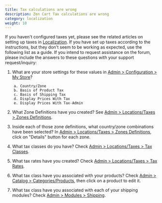```yaml
---
title: Tax calculations are wrong 
description: Zen Cart Tax calculations are wrong 
category: localization 
weight: 10
---
```


If you haven't configured taxes yet, please see the related articles on setting up taxes in [Localization](/user/localization).  If you have set up taxes according to the instructions, but they don't seem to be working as expected, use the following list as a guide. If you intend to request assistance on the forum, please include the answers to these questions with your support request/inquiry:

1. What are your store settings for these values in 
[Admin > Configuration > My Store](/user/admin_pages/configuration/configuration_mystore/)? 

```
    a. Country/Zone
    b. Basis of Product Tax
    c. Basis of Shipping Tax
    d. Display Prices With Tax
    e. Display Prices With Tax-Admin
```

2. What Zone Definitions have you created?
See [Admin > Locations/Taxes > Zones Definitions](/user/admin_pages/locations/zones_definitions/).

3. Inside each of those zone definitions, what country/zone combinations have been selected?
In [Admin > Locations/Taxes > Zones Definitions](/user/admin_pages/locations/zones_definitions/), click on "Details" button for each zone.

4. What tax classes do you have?
Check [Admin > Locations/Taxes > Tax Classes](/user/admin_pages/locations/tax_classes/).

5. What tax rates have you created?
Check [Admin > Locations/Taxes > Tax Rates](/user/admin_pages/locations/tax_rates/).

6. What tax class have you associated with your products?
Check [Admin > Catalog > Categories/Products](/user/admin_pages/catalog/categories_products/), then click on a product to edit it.

7. What tax class have you associated with each of your shipping modules?
Check [Admin > Modules > Shipping](/user/admin_pages/modules/shipping/).
